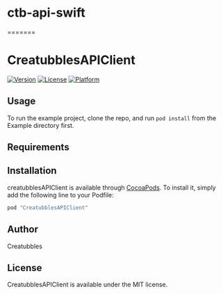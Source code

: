 # ctb-api-swift
=======
# CreatubblesAPIClient

[![Version](https://img.shields.io/cocoapods/v/creatubbles_api.svg?style=flat)](https://cocoapods.org/pods/CreatubblesAPIClient)
[![License](https://img.shields.io/cocoapods/l/creatubbles_api.svg?style=flat)](https://cocoapods.org/pods/CreatubblesAPIClient)
[![Platform](https://img.shields.io/cocoapods/p/creatubbles_api.svg?style=flat)](https://cocoapods.org/pods/CreatubblesAPIClient)

## Usage

To run the example project, clone the repo, and run `pod install` from the Example directory first.

## Requirements

## Installation

creatubblesAPIClient is available through [CocoaPods](http://cocoapods.org). To install
it, simply add the following line to your Podfile:

```ruby
pod "CreatubblesAPIClient"
```

## Author

Creatubbles

## License

CreatubblesAPIClient is available under the MIT license.